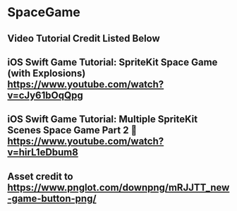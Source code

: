 # SpaceGame
## Video Tutorial Credit Listed Below
## iOS Swift Game Tutorial: SpriteKit Space Game (with Explosions) https://www.youtube.com/watch?v=cJy61bOqQpg
## iOS Swift Game Tutorial: Multiple SpriteKit Scenes Space Game Part 2 🚀 https://www.youtube.com/watch?v=hirL1eDbum8
## Asset credit to https://www.pnglot.com/downpng/mRJJTT_new-game-button-png/
